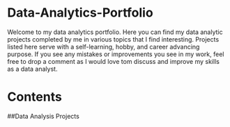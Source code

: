 # Data-Analytics-Portfolio

Welcome to my data analytics portfolio. Here you can find my data analytic projects completed by me in various topics that I find interesting. Projects listed here serve with a self-learning, hobby, and career advancing purpose. If you see any mistakes or improvements you see in my work, feel free to drop a comment as I would love tom discuss and improve my skills as a data analyst.

# Contents

##Data Analysis Projects
